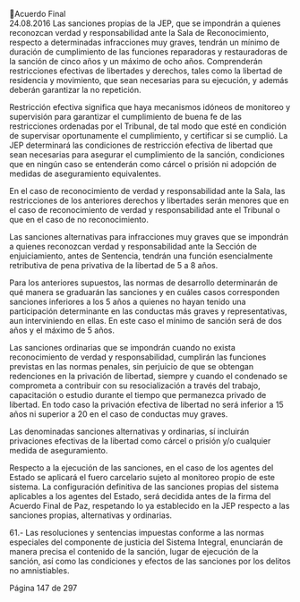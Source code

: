 Acuerdo Final  
24.08.2016 
Las sanciones propias de la JEP, que se impondrán a quienes reconozcan verdad y responsabilidad ante la 
Sala  de  Reconocimiento,  respecto  a  determinadas  infracciones  muy  graves,  tendrán  un  mínimo  de 
duración de cumplimiento de las funciones reparadoras y restauradoras de la sanción de cinco años y un 
máximo  de  ocho  años.  Comprenderán  restricciones  efectivas  de  libertades  y  derechos,  tales  como  la 
libertad de residencia y movimiento, que sean necesarias para su ejecución, y además deberán garantizar 
la no repetición. 
 
Restricción efectiva significa que haya mecanismos idóneos de monitoreo y supervisión para garantizar el 
cumplimiento  de  buena  fe  de  las  restricciones  ordenadas  por  el  Tribunal,  de  tal  modo  que  esté  en 
condición de supervisar oportunamente el cumplimiento, y certificar si se cumplió. La JEP determinará las 
condiciones de restricción efectiva de libertad que sean necesarias para asegurar el cumplimiento de la 
sanción, condiciones que en ningún caso se entenderán como cárcel o prisión ni adopción de medidas de 
aseguramiento equivalentes. 
 
En el caso de reconocimiento de verdad y responsabilidad ante la Sala, las restricciones de los anteriores 
derechos y libertades serán menores que en el caso de reconocimiento de verdad y responsabilidad ante 
el Tribunal o que en el caso de no reconocimiento. 
 
Las sanciones alternativas para infracciones muy graves que se impondrán a quienes reconozcan verdad 
y  responsabilidad  ante  la  Sección  de  enjuiciamiento,  antes  de  Sentencia,  tendrán  una  función 
esencialmente retributiva de pena privativa de la libertad de 5 a 8 años. 
 
Para los anteriores supuestos, las normas de desarrollo determinarán de qué manera se graduarán las 
sanciones y en cuáles casos corresponden sanciones inferiores a los 5 años a quienes no hayan tenido una 
participación determinante en las conductas más graves y representativas, aun interviniendo en ellas. En 
este caso el mínimo de sanción será de dos años y el máximo de 5 años.  
 
Las sanciones ordinarias que se impondrán cuando no exista reconocimiento de verdad y responsabilidad, 
cumplirán las funciones previstas en las normas penales, sin perjuicio de que se obtengan redenciones en 
la privación de libertad, siempre y cuando el condenado se comprometa a contribuir con su resocialización 
a través del trabajo, capacitación o estudio durante el tiempo que permanezca privado de libertad. En 
todo  caso  la  privación  efectiva  de  libertad  no  será  inferior  a  15  años  ni  superior  a  20  en  el  caso  de 
conductas muy graves.  
 
Las denominadas sanciones alternativas y ordinarias, sí incluirán privaciones efectivas de la libertad como 
cárcel o prisión y/o cualquier medida de aseguramiento. 
 
Respecto a la ejecución de las sanciones, en el caso de los agentes del Estado se aplicará el fuero carcelario 
sujeto  al  monitoreo  propio  de  este  sistema.  La  configuración  definitiva  de  las  sanciones  propias  del 
sistema  aplicables  a  los  agentes  del  Estado,  será  decidida  antes  de  la  firma  del  Acuerdo  Final  de  Paz, 
respetando lo ya establecido en la JEP respecto a las sanciones propias, alternativas y ordinarias. 
 
61.- Las resoluciones y sentencias impuestas conforme a las normas especiales del componente de justicia 
del Sistema Integral, enunciarán de manera precisa el contenido de la sanción, lugar de ejecución de la 
sanción, así como las condiciones y efectos de las sanciones por los delitos no amnistiables.  
 
Página 147 de 297 
 

